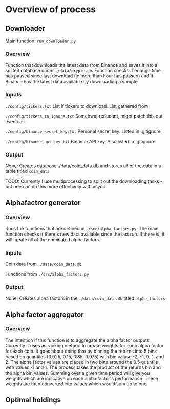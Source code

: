 # Overview of process
## Downloader
Main function: `run_downloader.py`

### Overview 
Function that downloads the latest data from Binance and saves it into a sqlite3 database under `./data/crypto.db`. Function checks if enough time has passed since last download (ie more than hour has passed) and if Binance has the latest data available by downloading a sample. 


### Inputs
`./config/tickers.txt` List if tickers to download. List gathered from 
    
`./config/tickers_to_ignore.txt` Somehwat redudant, might patch this out eventuall. 

`./config/binance_secret_key.txt` Personal secret key. Listed in .gitignore

`./config/binance_api_key.txt` Binance API key. Also listed in .gitignore

### Output
None; Creates database ./data/coin_data.db and stores all of the data in a table titled `coin_data`

TODO: Currently I use multiprocessing to split out the downloading tasks - but one can do this more effectively with async 

## Alphafactror generator

### Overview 
Runs the functions that are defined in `./src/alpha_factors.py`. The main function checks if there's new data available since the last run. If there is, it will create all of the nominated alpha factors. 

### Inputs
Coin data from `./data/coin_data.db`

Functions from `./src/alpha_factors.py`

### Output
None; Creates alpha factors in the `./data/coin_data.db` titled `alpha_factors`

## Alpha factor aggregator
### Overview


The intention if this function is to aggregate the alpha factor outputs. Currently it uses as ranking method to create weights for each alpha factor for each coin. It goes about doing that by binning the returns into 5 bins based on quantiles (0.025, 0.15, 0.85, 0.975) with bin valuse -2, -1, 0, 1, and 2. The alpha factor values are placed in two bins around the 0.5 quantile with values -1 and 1. The process takes the product of the returns bin and the alpha bin values. Summing over a given time period will give you weights which are indicative on each alpha factor's performance. These weights are then converted into values which would sum up to one. 



## Optimal holdings

